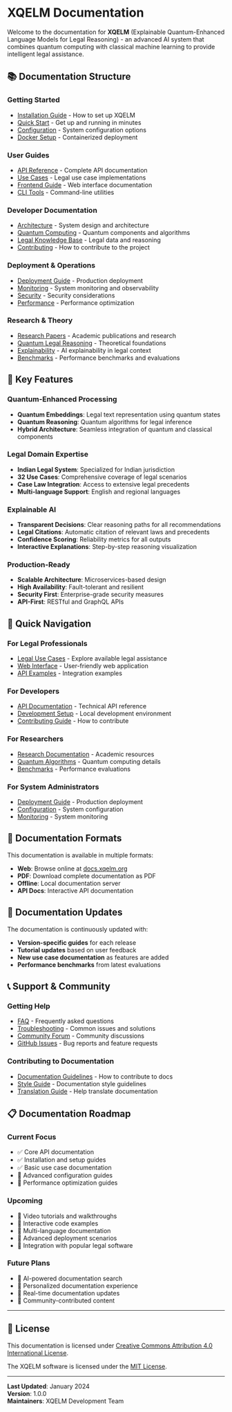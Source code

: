 # XQELM Documentation

Welcome to the documentation for **XQELM** (Explainable Quantum-Enhanced Language Models for Legal Reasoning) - an advanced AI system that combines quantum computing with classical machine learning to provide intelligent legal assistance.

## 📚 Documentation Structure

### Getting Started
- [Installation Guide](installation.md) - How to set up XQELM
- [Quick Start](quickstart.md) - Get up and running in minutes
- [Configuration](configuration.md) - System configuration options
- [Docker Setup](docker.md) - Containerized deployment

### User Guides
- [API Reference](api/README.md) - Complete API documentation
- [Use Cases](use-cases/README.md) - Legal use case implementations
- [Frontend Guide](frontend/README.md) - Web interface documentation
- [CLI Tools](cli/README.md) - Command-line utilities

### Developer Documentation
- [Architecture](architecture/README.md) - System design and architecture
- [Quantum Computing](quantum/README.md) - Quantum components and algorithms
- [Legal Knowledge Base](knowledge-base/README.md) - Legal data and reasoning
- [Contributing](../CONTRIBUTING.md) - How to contribute to the project

### Deployment & Operations
- [Deployment Guide](deployment/README.md) - Production deployment
- [Monitoring](monitoring/README.md) - System monitoring and observability
- [Security](security/README.md) - Security considerations
- [Performance](performance/README.md) - Performance optimization

### Research & Theory
- [Research Papers](research/README.md) - Academic publications and research
- [Quantum Legal Reasoning](theory/quantum-legal.md) - Theoretical foundations
- [Explainability](theory/explainability.md) - AI explainability in legal context
- [Benchmarks](benchmarks/README.md) - Performance benchmarks and evaluations

## 🎯 Key Features

### Quantum-Enhanced Processing
- **Quantum Embeddings**: Legal text representation using quantum states
- **Quantum Reasoning**: Quantum algorithms for legal inference
- **Hybrid Architecture**: Seamless integration of quantum and classical components

### Legal Domain Expertise
- **Indian Legal System**: Specialized for Indian jurisdiction
- **32 Use Cases**: Comprehensive coverage of legal scenarios
- **Case Law Integration**: Access to extensive legal precedents
- **Multi-language Support**: English and regional languages

### Explainable AI
- **Transparent Decisions**: Clear reasoning paths for all recommendations
- **Legal Citations**: Automatic citation of relevant laws and precedents
- **Confidence Scoring**: Reliability metrics for all outputs
- **Interactive Explanations**: Step-by-step reasoning visualization

### Production-Ready
- **Scalable Architecture**: Microservices-based design
- **High Availability**: Fault-tolerant and resilient
- **Security First**: Enterprise-grade security measures
- **API-First**: RESTful and GraphQL APIs

## 🚀 Quick Navigation

### For Legal Professionals
- [Legal Use Cases](use-cases/README.md) - Explore available legal assistance
- [Web Interface](frontend/README.md) - User-friendly web application
- [API Examples](api/examples.md) - Integration examples

### For Developers
- [API Documentation](api/README.md) - Technical API reference
- [Development Setup](installation.md#development) - Local development environment
- [Contributing Guide](../CONTRIBUTING.md) - How to contribute

### For Researchers
- [Research Documentation](research/README.md) - Academic resources
- [Quantum Algorithms](quantum/algorithms.md) - Quantum computing details
- [Benchmarks](benchmarks/README.md) - Performance evaluations

### For System Administrators
- [Deployment Guide](deployment/README.md) - Production deployment
- [Configuration](configuration.md) - System configuration
- [Monitoring](monitoring/README.md) - System monitoring

## 📖 Documentation Formats

This documentation is available in multiple formats:

- **Web**: Browse online at [docs.xqelm.org](https://docs.xqelm.org)
- **PDF**: Download complete documentation as PDF
- **Offline**: Local documentation server
- **API Docs**: Interactive API documentation

## 🔄 Documentation Updates

The documentation is continuously updated with:

- **Version-specific guides** for each release
- **Tutorial updates** based on user feedback
- **New use case documentation** as features are added
- **Performance benchmarks** from latest evaluations

## 📞 Support & Community

### Getting Help
- [FAQ](faq.md) - Frequently asked questions
- [Troubleshooting](troubleshooting.md) - Common issues and solutions
- [Community Forum](https://community.xqelm.org) - Community discussions
- [GitHub Issues](https://github.com/xqelm/xqelm/issues) - Bug reports and feature requests

### Contributing to Documentation
- [Documentation Guidelines](contributing/docs.md) - How to contribute to docs
- [Style Guide](contributing/style-guide.md) - Documentation style guidelines
- [Translation Guide](contributing/translation.md) - Help translate documentation

## 📋 Documentation Roadmap

### Current Focus
- ✅ Core API documentation
- ✅ Installation and setup guides
- ✅ Basic use case documentation
- 🔄 Advanced configuration guides
- 🔄 Performance optimization guides

### Upcoming
- 📅 Video tutorials and walkthroughs
- 📅 Interactive code examples
- 📅 Multi-language documentation
- 📅 Advanced deployment scenarios
- 📅 Integration with popular legal software

### Future Plans
- 🔮 AI-powered documentation search
- 🔮 Personalized documentation experience
- 🔮 Real-time documentation updates
- 🔮 Community-contributed content

---

## 📄 License

This documentation is licensed under [Creative Commons Attribution 4.0 International License](https://creativecommons.org/licenses/by/4.0/).

The XQELM software is licensed under the [MIT License](../LICENSE).

---

**Last Updated**: January 2024  
**Version**: 1.0.0  
**Maintainers**: XQELM Development Team